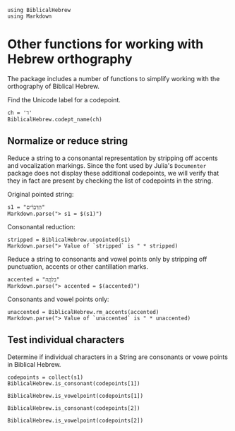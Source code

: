 ```@setup moreortho
using BiblicalHebrew
using Markdown
```
# Other functions for working with Hebrew orthography


The package includes a number of functions to simplify working with the orthography of Biblical Hebrew.

Find the Unicode label for a codepoint.

```@example moreortho
ch = 'ד'
BiblicalHebrew.codept_name(ch)
```


## Normalize or reduce string

Reduce a string to a consonantal representation by stripping off accents and vocalization markings. Since the font used by Julia's `Documenter` package does not display these additional codepoints, we will verify that they in fact are present by checking the list of codepoints in the string.

Original pointed string:

```@example moreortho
s1 = "הַדְּבָרִ֗ים"
Markdown.parse("> s1 = $(s1)")

```

Consonantal reduction:

```@example moreortho
stripped = BiblicalHebrew.unpointed(s1)
Markdown.parse("> Value of `stripped` is " * stripped)
```

Reduce a string to consonants and vowel points only by stripping off punctuation, accents or other cantillation marks.


```@example moreortho
accented = "בִלְהָ֛ה"
Markdown.parse("> accented = $(accented)")
```

Consonants and vowel points only:


```@example moreortho
unaccented = BiblicalHebrew.rm_accents(accented)
Markdown.parse("> Value of `unaccented` is " * unaccented)
```

## Test individual characters

Determine if individual characters in a String are consonants or vowe points in Biblical Hebrew.

```@example moreortho
codepoints = collect(s1)
BiblicalHebrew.is_consonant(codepoints[1])
```

```@example moreortho
BiblicalHebrew.is_vowelpoint(codepoints[1])
```
```@example moreortho
BiblicalHebrew.is_consonant(codepoints[2])
```
```@example moreortho
BiblicalHebrew.is_vowelpoint(codepoints[2])
```